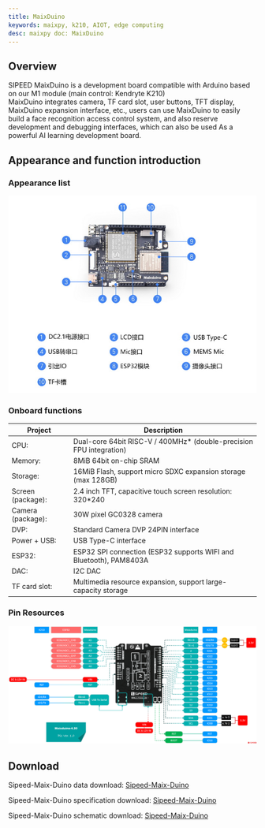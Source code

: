```yaml
---
title: MaixDuino
keywords: maixpy, k210, AIOT, edge computing
desc: maixpy ​​doc: MaixDuino
---
```



## Overview

  SIPEED MaixDuino is a development board compatible with Arduino based on our M1 module (main control: Kendryte K210)
  <br/>MaixDuino integrates camera, TF card slot, user buttons, TFT display, MaixDuino expansion interface, etc., users can use MaixDuino to easily build a face recognition access control system, and also reserve development and debugging interfaces, which can also be used As a powerful AI learning development board.

## Appearance and function introduction

### Appearance list

![MaixDuino](../../assets/hardware/maix_duino/maixduino_4.png)

### Onboard functions

| Project | Description |
| --- | --- |
| CPU: | Dual-core 64bit RISC-V / 400MHz* (double-precision FPU integration) |
| Memory: | 8MiB 64bit on-chip SRAM |
| Storage: | 16MiB Flash, support micro SDXC expansion storage (max 128GB) |
| Screen (package): | 2.4 inch TFT, capacitive touch screen resolution: 320\*240 |
| Camera (package): | 30W pixel GC0328 camera |
| DVP: | Standard Camera DVP 24PIN interface |
| Power + USB: | USB Type-C interface |
| ESP32: | ESP32 SPI connection (ESP32 supports WIFI and Bluetooth), PAM8403A |
| DAC: | I2C DAC |
| TF card slot: | Multimedia resource expansion, support large-capacity storage |

### Pin Resources

![MaixDuino](../../assets/hardware/maix_duino/sipeed_maixduin_pins.png)

## Download

Sipeed-Maix-Duino data download: [Sipeed-Maix-Duino](https://dl.sipeed.com/shareURL/MAIX/HDK/Sipeed-Maixduino/)

Sipeed-Maix-Duino specification download: [Sipeed-Maix-Duino](https://dl.sipeed.com/shareURL/MAIX/HDK/Sipeed-Maixduino/Specifications)

Sipeed-Maix-Duino schematic download: [Sipeed-Maix-Duino][Sipeed-Maix-Duino]

[Sipeed-Maix-Duino]: https://dl.sipeed.com/fileList/MAIX/HDK/Sipeed-Maixduino/Maixduino_2832/Maixduino_2832(Schematic).pdf
